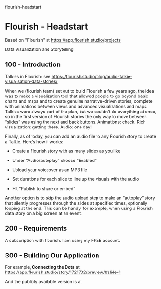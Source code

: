 flourish-headstart
# Flourish - Headstart

Based on "Flourish" at https://app.flourish.studio/projects

Data Visualization and Storytelling

## 100 - Introduction

Talkies in Flourish: see https://flourish.studio/blog/audio-talkie-visualisation-data-stories/

When we (flourish team) set out to build Flourish a few years ago, the idea was to make a visualization tool that allowed people to go beyond basic charts and maps and to create genuine narrative-driven stories, complete with animations between views and advanced visualizations and maps. Talkies were always part of the plan, but we couldn’t do everything at once, so in the first version of Flourish stories the only way to move between “slides” was using the next and back buttons. Animations: check. Rich visualization: getting there. Audio: one day!

Finally, as of today, you can add an audio file to any Flourish story to create a Talkie. Here’s how it works:

- Create a Flourish story with as many slides as you like

- Under “Audio/autoplay” choose “Enabled”

- Upload your voiceover as an MP3 file

- Set durations for each slide to line up the visuals with the audio

- Hit “Publish to share or embed”

Another option is to skip the audio upload step to make an “autoplay” story that silently progresses through the slides at specified times, optionally looping at the end. This can be handy, for example, when using a Flourish data story on a big screen at an event.

## 200 - Requirements

A subscription with flourish. I am using my FREE account.

## 300 - Building Our Application

For example, **Connecting the Dots** at https://app.flourish.studio/story/1721702/preview/#slide-1

And the publicly available version is at 
